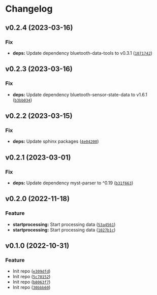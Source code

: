 # Changelog

<!--next-version-placeholder-->

## v0.2.4 (2023-03-16)
### Fix
* **deps:** Update dependency bluetooth-data-tools to v0.3.1 ([`1071742`](https://github.com/lekobob/mopeka-ble/commit/107174241809f7f4aafe649b75e4d45f9a3a96c9))

## v0.2.3 (2023-03-16)
### Fix
* **deps:** Update dependency bluetooth-sensor-state-data to v1.6.1 ([`b3bb034`](https://github.com/lekobob/mopeka-ble/commit/b3bb034296e0a904bf9b6f02ff25a3d0cd5c143a))

## v0.2.2 (2023-03-15)
### Fix
* **deps:** Update sphinx packages ([`4e04200`](https://github.com/lekobob/mopeka-ble/commit/4e04200a9631f542a8e2d0075f0dff92dbbee927))

## v0.2.1 (2023-03-01)
### Fix
* **deps:** Update dependency myst-parser to ^0.19 ([`b31f663`](https://github.com/lekobob/mopeka-ble/commit/b31f663607059f825cc853b7bbaff3c8bd98c792))

## v0.2.0 (2022-11-18)
### Feature
* **startprocessing:** Start processing data ([`53a4561`](https://github.com/lekobob/mopeka-ble/commit/53a4561c3a457cca6afb25ff2aeff8242ce24a39))
* **startprocessing:** Start processing data ([`1027b1c`](https://github.com/lekobob/mopeka-ble/commit/1027b1cae6030cd96734477b9bca854867b170c0))

## v0.1.0 (2022-10-31)
### Feature
* Init repo ([`e309dfd`](https://github.com/lekobob/mopeka-ble/commit/e309dfd453e14b247735b72bd620ef6c8d40b430))
* Init repo ([`5c70152`](https://github.com/lekobob/mopeka-ble/commit/5c70152e81b3786027f4556de5a12a83cc4b3689))
* Init repo ([`b8063f7`](https://github.com/lekobob/mopeka-ble/commit/b8063f7a3c37844c94fa6231a3f4b8f3a69d3c70))
* Init repo ([`30bbb60`](https://github.com/lekobob/mopeka-ble/commit/30bbb601f4309dac9365adc9c6df2f157a36ff82))

